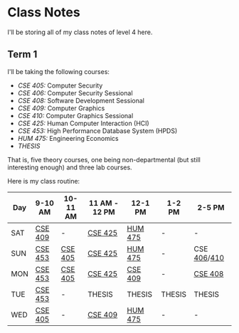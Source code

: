 # Class Notes

I'll be storing all of my class notes of level 4 here.

## Term 1

I'll be taking the following courses:

- _CSE 405:_ Computer Security
- _CSE 406:_ Computer Security Sessional
- _CSE 408:_ Software Development Sessional
- _CSE 409:_ Computer Graphics
- _CSE 410:_ Computer Graphics Sessional
- _CSE 425:_ Human Computer Interaction (HCI)
- _CSE 453:_ High Performance Database System (HPDS)
- _HUM 475:_ Engineering Economics
- _THESIS_

That is, five theory courses, one being non-departmental (but still
interesting enough) and three lab courses.

Here is my class routine:

| Day | 9-10 AM             | 10-11 AM            | 11 AM - 12 PM       | 12-1 PM              | 1-2 PM | 2-5 PM                                      |
| --- | ------------------- | ------------------- | ------------------- | -------------------- | ------ | ------------------------------------------- |
| SAT | [CSE 409][graphics] | -                   | [CSE 425][hci]      | [HUM 475][economics] | -      | -                                           |
| SUN | [CSE 453][hpds]     | [CSE 405][security] | [CSE 425][hci]      | [HUM 475][economics] | -      | CSE [406][security-lab]/[410][graphics-lab] |
| MON | [CSE 453][hpds]     | [CSE 405][security] | [CSE 425][hci]      | [CSE 409][graphics]  | -      | [CSE 408][dev]                              |
| TUE | [CSE 453][hpds]     | -                   | THESIS              | THESIS               | THESIS | THESIS                                      |
| WED | [CSE 405][security] | -                   | [CSE 409][graphics] | [HUM 475][economics] | -      | -                                           |

[security]: https://bdren.zoom.us/j/64689450739?pwd=SzUwL0o5WEZMVWIyRXY4dzN2RXo2UT09
[graphics]: https://bdren.zoom.us/j/62457340769?pwd=K3NKa1BHejBlZHBNUGdLNmF4WjlJZz09
[hci]: https://bdren.zoom.us/j/67578331133?pwd=L2M2c2lOeDVBZU9kYUd5RXdqRVBmUT09
[hpds]: https://bdren.zoom.us/j/69610537328?pwd=ejZxbTNlRnVQb2NrRm9veUlkeXo2dz09
[economics]: https://bdren.zoom.us/j/63764288740?pwd=N3l3YklKNXBva0toRVNJWWM5Vk4wUT09
[dev]: https://bdren.zoom.us/j/69515307370?pwd=NXZWSDdTV0NJbGFaOHRmMVdMNzEwdz09
[security-lab]: https://bdren.zoom.us/j/61088184684?pwd=eFpHWVJZNVdMak92UTVpaCtCMDd1Zz09
[graphics-lab]: https://bdren.zoom.us/j/64503775361?pwd=NEV2UWxzc2Y0NzRZa2w0Y3Y5YjgxQT09
